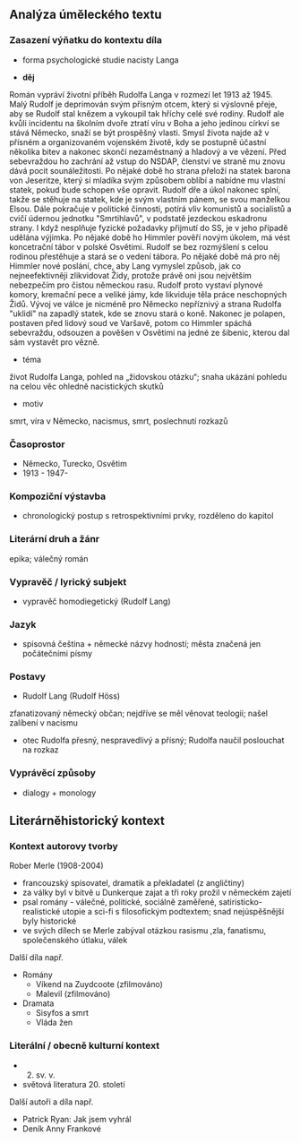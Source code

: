 ## Analýza úměleckého textu

### Zasazení výňatku do kontextu díla

- forma psychologické studie nacisty Langa

- **děj**

Román vypráví životní příběh Rudolfa Langa v rozmezí let 1913 až 1945. Malý Rudolf je deprimován svým přísným otcem, který si výslovně přeje, aby se Rudolf stal knězem a vykoupil tak hříchy celé své rodiny. Rudolf ale kvůli incidentu na školním dvoře ztratí víru v Boha a jeho jedinou církví se stává Německo, snaží se být prospěšný vlasti. Smysl života najde až v přísném a organizovaném vojenském životě, kdy se postupně účastní několika bitev a nakonec skončí nezaměstnaný a hladový a ve vězení. Před sebevraždou ho zachrání až vstup do NSDAP, členství ve straně mu znovu dává pocit sounáležitosti. Po nějaké době ho strana přeloží na statek barona von Jeseritze, který si mladíka svým způsobem oblíbí a nabídne mu vlastní statek, pokud bude schopen vše opravit. Rudolf dře a úkol nakonec splní, takže se stěhuje na statek, kde je svým vlastním pánem, se svou manželkou Elsou. Dále pokračuje v politické činnosti, potírá vliv komunistů a socialistů a cvičí údernou jednotku "Smrtihlavů", v podstatě jezdeckou eskadronu strany. I když nesplňuje fyzické požadavky přijmutí do SS, je v jeho případě udělána výjimka. Po nějaké době ho Himmler pověří novým úkolem, má vést koncetrační tábor v polské Osvětimi. Rudolf se bez rozmýšlení s celou rodinou přestěhuje a stará se o vedení tábora. Po nějaké době má pro něj Himmler nové poslání, chce, aby Lang vymyslel způsob, jak co nejneefektivněji zlikvidovat Židy, protože právě oni jsou největším nebezpečím pro čistou německou rasu. Rudolf proto vystaví plynové komory, kremační pece a veliké jámy, kde likviduje těla práce neschopných Židů. Vývoj ve válce je nicméně pro Německo nepříznivý a strana Rudolfa "uklidí" na zapadlý statek, kde se znovu stará o koně. Nakonec je polapen, postaven před lidový soud ve Varšavě, potom co Himmler spáchá sebevraždu, odsouzen a pověšen v Osvětimi na jedné ze šibenic, kterou dal sám vystavět pro vězně.

- téma

život Rudolfa Langa, pohled na „židovskou otázku“; snaha ukázání pohledu na celou věc ohledně nacistických skutků

- motiv

smrt, víra v Německo, nacismus, smrt, poslechnutí rozkazů 

### Časoprostor

- Německo, Turecko, Osvětim
- 1913 - 1947- 

### Kompoziční výstavba

- chronologický postup s retrospektivními prvky, rozděleno do kapitol

### Literární druh a žánr

epika; válečný román

### Vypravěč / lyrický subjekt

- vypravěč homodiegetický (Rudolf Lang)

### Jazyk

- spisovná čeština + německé názvy hodností; města značená jen počátečními písmy 

### Postavy

- Rudolf Lang (Rudolf Höss)

zfanatizovaný německý občan; nejdříve se měl věnovat teologii; našel zalíbení v nacismu

- otec Rudolfa
přesný, nespravedlivý a přísný; Rudolfa naučil poslouchat na rozkaz

### Vyprávěcí způsoby

- dialogy + monology

## Literárněhistorický kontext

### Kontext autorovy tvorby

Rober Merle (1908-2004)
- francouzský spisovatel, dramatik a překladatel (z angličtiny)
- za války byl v bitvě u Dunkerque zajat a tři roky prožil v německém zajetí
- psal romány - válečné, politické, sociálně zaměřené, satiristicko-realistické utopie a sci-fi s filosofickým podtextem; snad nejúspěšnější byly historické
- ve svých dílech se Merle zabýval otázkou rasismu ,zla, fanatismu, společenského útlaku, válek

Další díla např.

- Romány
	- Víkend na Zuydcoote (zfilmováno)
	- Malevil (zfilmováno)
- Dramata
	- Sisyfos a smrt
	- Vláda žen

### Literální / obecně kulturní kontext
- 2. sv. v.
- světová literatura 20. století

Další autoři a díla např.

- Patrick Ryan: Jak jsem vyhrál
- Deník Anny Frankové